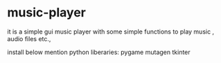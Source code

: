 # music-player

it is a simple gui music player with some simple functions to play music , audio files etc.,

install below mention python liberaries:
pygame
mutagen
tkinter



